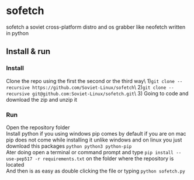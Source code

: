 # sofetch
sofetch a soviet cross-platform distro and os grabber like neofetch written in python

## Install & run
### Install
Clone the repo using the first the second or the third way\ 1)```git clone --recursive https://github.com/Soviet-Linux/sofetch```\ 2)```git clone --recursive git@github.com:Soviet-Linux/sofetch.git```\ 3) Going to code and download the zip and unzip it
### Run
Open the repository folder\
Install python if you using windows pip comes by default if you are on mac pip does not come while installing it unlike windows and on linux you just download this packages ```python python3 python-pip```\
Ater doing open a terminal or command prompt and type ```pip install --use-pep517 -r requirements.txt``` on the folder where the repository is located\
And then is as easy as double clicking the file or typing ```python sofetch.py```

